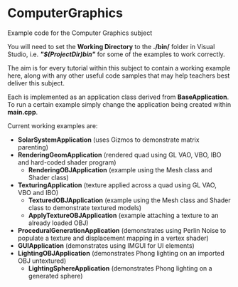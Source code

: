 # ComputerGraphics
Example code for the Computer Graphics subject

You will need to set the <b>Working Directory</b> to the <b>./bin/</b> folder in Visual Studio, i.e. <b><i>"$(ProjectDir)bin\"</i></b> for some of the examples to work correctly.

The aim is for every tutorial within this subject to contain a working example here, along with any other useful code samples that may help teachers best deliver this subject.

Each is implemented as an application class derived from <b>BaseApplication</b>. To run a certain example simply change the application being created within <b>main.cpp</b>.

Current working examples are:

- <b>SolarSystemApplication</b> (uses Gizmos to demonstrate matrix parenting)
- <b>RenderingGeomApplication</b> (rendered quad using GL VAO, VBO, IBO and hard-coded shader program)
  - <b>RenderingOBJApplication</b> (example using the Mesh class and Shader class)
- <b>TexturingApplication</b> (texture applied across a quad using GL VAO, VBO and IBO)
  - <b>TexturedOBJApplication</b> (example using the Mesh class and Shader class to demonstrate textured models)
  - <b>ApplyTextureOBJApplication</b> (example attaching a texture to an already loaded OBJ)
- <b>ProceduralGenerationApplication</b> (demonstrates using Perlin Noise to populate a texture and displacement mapping in a vertex shader)
- <b>GUIApplication</b> (demonstrates using IMGUI for UI elements)
- <b>LightingOBJApplication</b> (demonstrates Phong lighting on an imported OBJ untextured)
  - <b>LightingSphereApplication</b> (demonstrates Phong lighting on a generated sphere)
